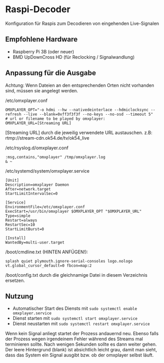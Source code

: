# Raspi-Decoder

Konfiguration für Raspis zum Decodieren von eingehenden Live-Signalen

## Empfohlene Hardware

-   Raspberry Pi 3B (oder neuer)
-   BMD UpDownCross HD (für Reclocking / Signalwandlung)

## Anpassung für die Ausgabe

Achtung: Wenn Dateien an den entsprechenden Orten nicht vorhanden sind, müssen sie angelegt werden.

/etc/omxplayer.conf

```
OMXPLAYER_OPT="-o hdmi --hw --nativedeinterlace --hdmiclocksync --refresh --live --blank=0xff3f3f3f --no-keys --no-osd --timeout 5"
# url or filename to be played by omxplayer:
OMXPLAYER_URL=[Streaming URL]
```

[Streaming URL] durch die jeweilig verwendete URL austauschen. z.B: rtmp://stream-cdn.ok54.de/tv/ok54_live

/etc/rsyslog.d/omxplayer.conf

```
:msg,contains,"omxplayer" /tmp/omxplayer.log
& ~
```

/etc/systemd/system/omxplayer.service

```
[Unit]
Description=omxplayer Daemon
After=network.target
StartLimitIntervalSec=0

[Service]
EnvironmentFile=/etc/omxplayer.conf
ExecStart=/usr/bin/omxplayer $OMXPLAYER_OPT "$OMXPLAYER_URL"
Type=simple
Restart=always
RestartSec=10
StartLimitBurst=0

[Install]
WantedBy=multi-user.target
```

/boot/cmdline.txt (HINTEN ANFÜGEN!):

```
splash quiet plymouth.ignore-serial-consoles logo.nologo vt.global_cursor_default=0 fbcon=map:2
```

/boot/config.txt durch die gleichnamige Datei in diesem Verzeichnis ersetzen.

## Nutzung

-   Automatischer Start des Diensts mit `sudo systemctl enable omxplayer.service`
-   Dienst starten mit `sudo systemctl start omxplayer.service`
-   Dienst neustarten mit `sudo systemctl restart omxplayer.service`

Wenn kein Signal anliegt startet der Prozess andauernd neu. Ebenso falls der Prozess wegen irgendeinem Fehler während des Streams mal terminieren sollte. Nach wenigen Sekunden sollte es dann weiter gehen.
Der leere Hintergrund (blank) ist absichtlich leicht grau, damit man sieht, dass das System ein Signal ausgibt bzw. ob der omxplayer selbst läuft.

